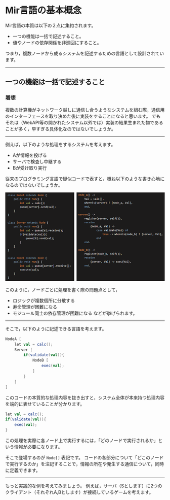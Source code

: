 # Mir言語の基本概念

Mir言語の本質は以下の２点に集約されます。
- 一つの機能は一括で記述すること。
- 値やノードの依存関係を非巡回にすること。

つまり，複数ノードから成るシステムを記述するための言語として設計されています。

---
## 一つの機能は一括で記述すること

### 着想
複数の計算機がネットワーク越しに通信し合うようなシステムを組む際，通信用のインターフェースを取り決めた後に実装をすることになると思います。
でもそれは（WebAPI等の開かれたシステム以外では）実装の結果生まれた物であることが多く，早すぎる具体化なのではないでしょうか。

---

例えば，以下のような処理をするシステムを考えます。
- Aが情報を投げる
- サーバで検査し中継する
- Bが受け取り実行

従来のプログラミング言語で疑似コードで表すと，概ね以下のような書き心地になるのではないでしょうか。

![疑似コード](images/02_example_01.png)

このように，ノードごとに処理を書く際の問題点として，
- ロジックが複数個所に分散する
- 寿命管理が困難になる
- モジュール同士の依存管理が困難になる
などが挙げられます。

---

そこで，以下のように記述できる言語を考えます。

```scala
NodeA [
	let val = calc();
	Server [
		if(validate(val)){
			NodeB [
				exec(val);
			]
		}
	]
]
```

このコードの本質的な処理内容を抜き出すと，システム全体が本来持つ処理内容を端的に表せていることが分かります。
```scala
let val = calc();
if(validate(val)){
	exec(val);
}
```

この処理を実際に各ノード上で実行するには，「どのノードで実行されるか」という情報が必要になります。

そこで登場するのが `Node[]` 表記です。
コードの各部分について「どこのノードで実行するのか」を注記することで，情報の所在や発生する通信について，同時に定義できます。

---

もっと実践的な例を考えてみましょう。
例えば，サーバ（Sとします）に2つのクライアント（それぞれA,Bとします）が接続しているゲームを考えます。





